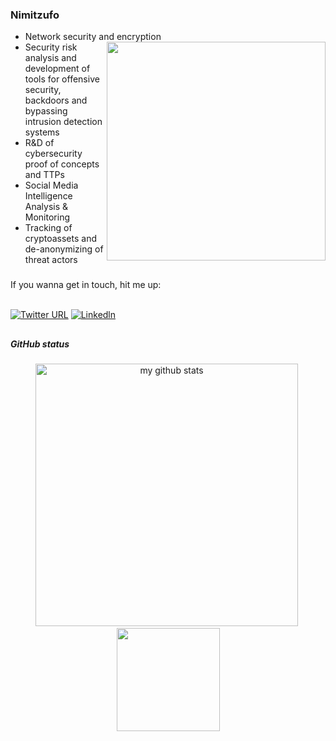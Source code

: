 ### Nimitzufo

- Network security and encryption<img align="right" width="350" src="https://user-images.githubusercontent.com/51093556/101558750-994c0480-398d-11eb-85bf-957b3aabb757.gif" />
- Security risk analysis and development of tools for offensive security, backdoors and bypassing intrusion detection systems
- R&D of cybersecurity proof of concepts and TTPs
- Social Media Intelligence Analysis & Monitoring
- Tracking of cryptoassets and de-anonymizing of threat actors




###
If you wanna get in touch, hit me up:
<br>
<br>

[![Twitter URL](https://img.shields.io/twitter/url?color=light&label=twitter&logo=twitter&style=for-the-badge&url=https%3A%2F%2Ftwitter.com%2F)](https://twitter.com/edwardnygmapple)
[![Linkedln](https://img.shields.io/badge/LinkedIn-0077B5?style=for-the-badge&logo=linkedin&logoColor=white)](https://www.linkedin.com/in/nimitzufo/)
<!-- 
<code><img height="35" src="https://cdn-icons-png.flaticon.com/512/145/145807.png"></code>
<code><img height="35" src="https://cdn-icons.flaticon.com/png/512/4423/premium/4423638.png?token=exp=1650903466~hmac=c28ba16292445ad9d947e16a43eab4cd"></code>
<code><img height="35" src="https://cdn-icons-png.flaticon.com/512/3800/3800024.png"></code>
<code><img height="35" src="https://cdn-icons.flaticon.com/png/512/2504/premium/2504839.png?token=exp=1650903357~hmac=e35143710755231bf49548a9ece7ef4f"></code><br> -->
##

##### GitHub status
<p align="center">
    <img src="https://github-readme-stats.vercel.app/api?username=nimitzufo&theme=highcontrast&show_icons=true&count_private=true" alt="my github stats" width="420" />&nbsp;<img src="https://github-readme-stats.vercel.app/api/top-langs/?username=nimitzufo&langs_count=8&layout=compact&theme=highcontrast&include_all_commits=true&count_private=true" height="165" >
</p>
